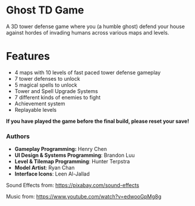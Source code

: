 # Ghost TD Game
A 3D tower defense game where you (a humble ghost) defend your house against hordes of invading humans across various maps and levels.

# Features
- 4 maps with 10 levels of fast paced tower defense gameplay
- 7 tower defenses to unlock
- 5 magical spells to unlock
- Tower and Spell Upgrade Systems
- 7 different kinds of enemies to fight
- Achievement system
- Replayable levels

<b>If you have played the game before the final build, please reset your save!</b>

### Authors
- <b>Gameplay Programming:</b> Henry Chen
- <b>UI Design & Systems Programming</b>: Brandon Luu
- <b>Level & Tilemap Programming</b>: Hunter Terpstra
- <b>Model Artist</b>: Ryan Chan
- <b>Interface Icons</b>: Leen Al-Jallad

Sound Effects from: 
https://pixabay.com/sound-effects

Music from:
https://www.youtube.com/watch?v=edwooGpMg8g